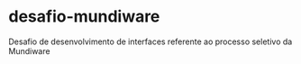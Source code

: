 # desafio-mundiware
Desafio de desenvolvimento de interfaces referente ao processo seletivo da Mundiware
